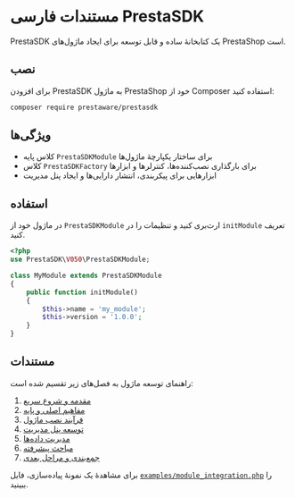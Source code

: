 # مستندات فارسی PrestaSDK

PrestaSDK یک کتابخانهٔ ساده و قابل توسعه برای ایجاد ماژول‌های PrestaShop است.

## نصب
برای افزودن PrestaSDK به ماژول PrestaShop خود از Composer استفاده کنید:

```bash
composer require prestaware/prestasdk
```

## ویژگی‌ها
- کلاس پایه `PrestaSDKModule` برای ساختار یکپارچهٔ ماژول‌ها
- کلاس `PrestaSDKFactory` برای بارگذاری نصب‌کننده‌ها، کنترلرها و ابزارها
- ابزارهایی برای پیکربندی، انتشار دارایی‌ها و ایجاد پنل مدیریت

## استفاده
در ماژول خود از `PrestaSDKModule` ارث‌بری کنید و تنظیمات را در `initModule` تعریف کنید.

```php
<?php
use PrestaSDK\V050\PrestaSDKModule;

class MyModule extends PrestaSDKModule
{
    public function initModule()
    {
        $this->name = 'my_module';
        $this->version = '1.0.0';
    }
}
```

## مستندات
راهنمای توسعه ماژول به فصل‌های زیر تقسیم شده است:

1. [مقدمه و شروع سریع](01_introduction_quick_start.md)
2. [مفاهیم اصلی و پایه](02_core_concepts.md)
3. [فرآیند نصب ماژول](03_module_installation.md)
4. [توسعه پنل مدیریت](04_admin_panel_development.md)
5. [مدیریت داده‌ها](05_data_management.md)
6. [مباحث پیشرفته](06_advanced_topics.md)
7. [جمع‌بندی و مراحل بعدی](07_conclusion.md)

برای مشاهدهٔ یک نمونهٔ پیاده‌سازی، فایل [`examples/module_integration.php`](../../examples/module_integration.php) را ببینید.
